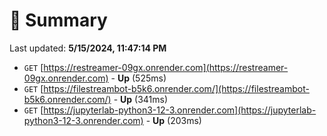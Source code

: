 # 📖 Summary
Last updated: **5/15/2024, 11:47:14 PM**

- `GET` [https://restreamer-09gx.onrender.com](https://restreamer-09gx.onrender.com) - **Up** (525ms)
- `GET` [https://filestreambot-b5k6.onrender.com/](https://filestreambot-b5k6.onrender.com/) - **Up** (341ms)
- `GET` [https://jupyterlab-python3-12-3.onrender.com](https://jupyterlab-python3-12-3.onrender.com) - **Up** (203ms)
